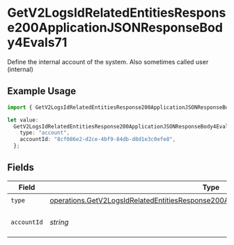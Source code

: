 # GetV2LogsIdRelatedEntitiesResponse200ApplicationJSONResponseBody4Evals71

Define the internal account of the system. Also sometimes called user (internal)

## Example Usage

```typescript
import { GetV2LogsIdRelatedEntitiesResponse200ApplicationJSONResponseBody4Evals71 } from "orq-poc-typescript-multi-env-version/models/operations";

let value:
  GetV2LogsIdRelatedEntitiesResponse200ApplicationJSONResponseBody4Evals71 = {
    type: "account",
    accountId: "8cf086e2-d2ce-4bf9-84db-d8d1e3c0efe8",
  };
```

## Fields

| Field                                                                                                                                                                                            | Type                                                                                                                                                                                             | Required                                                                                                                                                                                         | Description                                                                                                                                                                                      |
| ------------------------------------------------------------------------------------------------------------------------------------------------------------------------------------------------ | ------------------------------------------------------------------------------------------------------------------------------------------------------------------------------------------------ | ------------------------------------------------------------------------------------------------------------------------------------------------------------------------------------------------ | ------------------------------------------------------------------------------------------------------------------------------------------------------------------------------------------------ |
| `type`                                                                                                                                                                                           | [operations.GetV2LogsIdRelatedEntitiesResponse200ApplicationJSONResponseBody4Evals7Type](../../models/operations/getv2logsidrelatedentitiesresponse200applicationjsonresponsebody4evals7type.md) | :heavy_check_mark:                                                                                                                                                                               | N/A                                                                                                                                                                                              |
| `accountId`                                                                                                                                                                                      | *string*                                                                                                                                                                                         | :heavy_check_mark:                                                                                                                                                                               | The id of the resource                                                                                                                                                                           |
